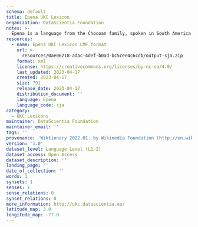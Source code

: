 ```yaml
---
schema: default
title: Epena UKC Lexicon
organization: DataScientia Foundation
notes: >-
  Epena is a language from the Chocoan family, spoken in South America. The UKC Lexicon of Epena is represented as a lexico-semantic network. It consists of words, word senses, synsets, as well as sense-level and synset-level relationships.
resources:
  - name: Epena UKC Lexicon LMF format
    url: >-
      resources/0ae06218-adac-4def-b0ad-bc5cee4c6cdb/output-sja.zip
    format: xml
    license: https://creativecommons.org/licenses/by-nc-sa/4.0/
    last_updated: 2023-04-17
    created: 2023-04-17
    size: 791
    release_date: 2023-04-17
    distribution_document: ''
    language: Epena
    language_code: sja
category:
  - UKC Lexicons
maintainer: DataScientia Foundation
maintainer_email: ''
tags: ''
provenance: 'Wiktionary 2022.01. by Wikimedia Foundation (http://en.wiktionary.org); Princeton WordNet 2.1 by Princeton University (https://wordnet.princeton.edu)'
version: '1.0'
dataset_level: Language Level (L1-2)
dataset_access: Open Access
dataset_description: ''
landing_page: ''
date_of_collection: ''
words: 1
synsets: 1
senses: 1
sense_relations: 0
synset_relations: 0
more_information: http://ukc.datascientia.eu/
latitude_map: 3.0
longitude_map: -77.0
---
```

